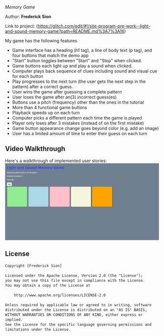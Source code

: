  *Memory Game*


Author: **Frederick Sion**

Link to project: (https://glitch.com/edit/#!/site-program-pre-work--light-and-sound-memory-game?path=README.md%3A7%3A16)


My game has the following features

* Game interface has a heading (h1 tag), a line of body text (p tag), and four buttons that match the demo app
* "Start" button toggles between "Start" and "Stop" when clicked. 
* Game buttons each light up and play a sound when clicked. 
* Computer plays back sequence of clues including sound and visual cue for each button
* Play progresses to the next turn (the user gets the next step in the pattern) after a correct guess. 
* User wins the game after guessing a complete pattern
* User loses the game after an(3) incorrect guess(es)
* Buttons use a pitch (frequency) other than the ones in the tutorial
* More than 4 functional game buttons
* Playback speeds up on each turn
* Computer picks a different pattern each time the game is played
* Player only loses after 3 mistakes (instead of on the first mistake)
* Game button appearance change goes beyond color (e.g. add an image)
* User has a limited amount of time to enter their guess on each turn

## Video Walkthrough

Here's a walkthrough of implemented user stories:
<img src= 'sitestory.gif'/>


## License

    Copyright [Frederick Sion]

    Licensed under the Apache License, Version 2.0 (the "License");
    you may not use this file except in compliance with the License.
    You may obtain a copy of the License at

        http://www.apache.org/licenses/LICENSE-2.0

    Unless required by applicable law or agreed to in writing, software
    distributed under the License is distributed on an "AS IS" BASIS,
    WITHOUT WARRANTIES OR CONDITIONS OF ANY KIND, either express or implied.
    See the License for the specific language governing permissions and
    limitations under the License.
